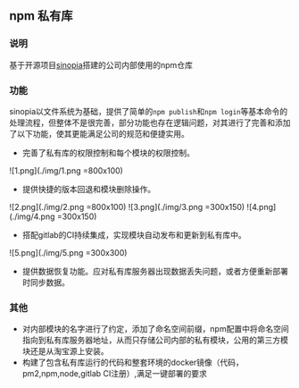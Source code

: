 ## npm 私有库

### 说明

基于开源项目[sinopia](https://github.com/rlidwka/sinopia)搭建的公司内部使用的npm仓库

### 功能

sinopia以文件系统为基础，提供了简单的`npm publish`和`npm login`等基本命令的处理流程，但整体不是很完善，部分功能也存在逻辑问题，对其进行了完善和添加了以下功能，使其更能满足公司的规范和便捷实用。

* 完善了私有库的权限控制和每个模块的权限控制。 

 ![1.png](./img/1.png =800x100)

* 提供快捷的版本回退和模块删除操作。  

![2.png](./img/2.png =800x100)
![3.png](./img/3.png =300x150) ![4.png](./img/4.png =300x150)
 
* 搭配gitlab的CI持续集成，实现模块自动发布和更新到私有库中。 

![5.png](./img/5.png =300x300)

* 提供数据恢复功能。应对私有库服务器出现数据丢失问题，或者方便重新部署时同步数据。

### 其他

* 对内部模块的名字进行了约定，添加了命名空间前缀，npm配置中将命名空间指向到私有库服务器地址，从而只存储公司内部的私有模块，公用的第三方模块还是从淘宝源上安装。
* 构建了包含私有库运行的代码和整套环境的docker镜像（代码，pm2,npm,node,gitlab CI注册）,满足一键部署的要求
